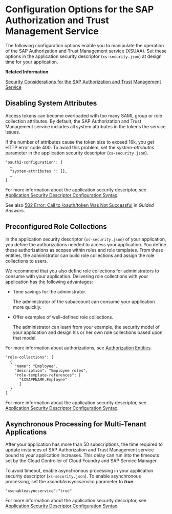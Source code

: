 <!-- loio3654087e15864b49a1bca3967a54a095 -->

# Configuration Options for the SAP Authorization and Trust Management Service

The following configuration options enable you to manipulate the operation of the SAP Authorization and Trust Management service \(XSUAA\). Set these options in the application security descriptor \(`xs-security.json`\) at design time for your application.

**Related Information**  


[Security Considerations for the SAP Authorization and Trust Management Service](security-considerations-for-the-sap-authorization-and-trust-management-service-f117cab.md#loiof117cab6b92d438cb2a0b5204713994b "Decisions you make when using or administrating the SAP Authorization and Trust Management service (XSUAA) can have an impact on the security of your applications. The information provided is meant to help you decide.")

 <a name="loio974545ba325a493680870ad9d38d7ff3"/>

<!-- loio974545ba325a493680870ad9d38d7ff3 -->

## Disabling System Attributes

Access tokens can become overloaded with too many SAML group or role collection attributes. By default, the SAP Authorization and Trust Management service includes all system attributes in the tokens the service issues.

If the number of attributes cause the token size to exceed 16k, you get HTTP error code 400. To avoid this problem, set the *system-attributes* parameter in the application security descriptor \(`xs-security.json`\).

```lang-json
"oauth2-configuration": {
  … 
  "system-attributes ": [],
  …
}
```

For more information about the application security descriptor, see [Application Security Descriptor Configuration Syntax](../30_development/application-security-descriptor-configuration-syntax-517895a.md).

See also [502 Error: Call to /oauth/token Was Not Successful](https://ga.support.sap.com/dtp/viewer/index.html#/tree/2212/actions/28290:40211) in *Guided Answers*.

 <a name="loio6f51fa1ac4ab472ebdf5b38afd4d65bc"/>

<!-- loio6f51fa1ac4ab472ebdf5b38afd4d65bc -->

## Preconfigured Role Collections

In the application security descriptor \(`xs-security.json`\) of your application, you define the authorizations needed to access your application. You define these authorizations as scopes within roles and role templates. From these entities, the administrator can build role collections and assign the role collections to users.

We recommend that you also define role collections for administrators to consume with your application. Delivering role collections with your application has the following advantages:

-   Time savings for the administrator.

    The administrator of the subaccount can consume your application more quickly.

-   Offer examples of well-defined role collections.

    The administrator can learn from your example, the security model of your application and design his or her own role collections based upon that model.


For more information about authorizations, see [Authorization Entities](authorization-entities-5d8ed75.md).

```lang-json
"role-collections": [
  {
    "name": "Employee",
    "description": "Employee roles",
    "role-template-references": [
      "$XSAPPNAME.Employee"
      ]
  }
]
```

For more information about the application security descriptor, see [Application Security Descriptor Configuration Syntax](../30_development/application-security-descriptor-configuration-syntax-517895a.md).

 <a name="loioc951392e3b6e4561bde2c0e8e21c8a0d"/>

<!-- loioc951392e3b6e4561bde2c0e8e21c8a0d -->

## Asynchronous Processing for Multi-Tenant Applications

After your application has more than 50 subscriptions, the time required to update instances of SAP Authorization and Trust Management service bound to your application increases. This delay can run into the timeouts set by the Cloud Controller of Cloud Foundry and SAP Service Manager.

To avoid timeout, enable asynchronous processing in your application security descriptor \(`xs-security.json`\). To enable asynchronous processing, set the *xsenableasyncservice* parameter to ***true***.

```lang-json
"xsenableasyncservice":"true"
```

For more information about the application security descriptor, see [Application Security Descriptor Configuration Syntax](../30_development/application-security-descriptor-configuration-syntax-517895a.md).

